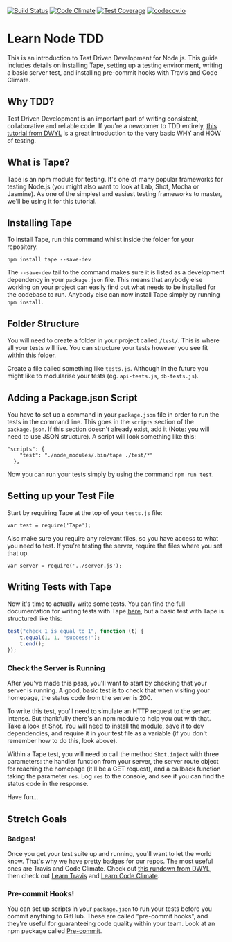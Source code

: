 [![Build Status](https://travis-ci.org/fcscripters/learn-node-tdd.svg?branch=master)](https://travis-ci.org/fcscripters/learn-node-tdd)
[![Code Climate](https://codeclimate.com/github/fcscripters/learn-node-tdd/badges/gpa.svg)](https://codeclimate.com/github/fcscripters/learn-node-tdd)
[![Test Coverage](https://codeclimate.com/github/fcscripters/learn-node-tdd/badges/coverage.svg)](https://codeclimate.com/github/fcscripters/learn-node-tdd/coverage)
[![codecov.io](http://codecov.io/github/fcscripters/learn-node-tdd/coverage.svg?branch=master)](http://codecov.io/github/fcscripters/learn-node-tdd?branch=master)

# Learn Node TDD

This is an introduction to Test Driven Development for Node.js. This guide includes details on installing Tape, setting up a testing environment, writing a basic server test, and installing pre-commit hooks with Travis and Code Climate.

## Why TDD?

Test Driven Development is an important part of writing consistent, collaborative and reliable code. If you're a newcomer to TDD entirely, [this tutorial from DWYL](https://github.com/dwyl/learn-tdd) is a great introduction to the very basic WHY and HOW of testing.

## What is Tape?

Tape is an npm module for testing. It's one of many popular frameworks for testing Node.js (you might also want to look at Lab, Shot, Mocha or Jasmine). As one of the simplest and easiest testing frameworks to master, we'll be using it for this tutorial.

## Installing Tape

To install Tape, run this command whilst inside the folder for your repository.

```npm install tape --save-dev```

The `--save-dev` tail to the command makes sure it is listed as a development dependency in your `package.json` file. This means that anybody else working on your project can easily find out what needs to be installed for the codebase to run. Anybody else can now install Tape simply by running `npm install`.

## Folder Structure

You will need to create a folder in your project called `/test/`. This is where all your tests will live. You can structure your tests however you see fit within this folder.

Create a file called something like `tests.js`. Although in the future you might like to modularise your tests (eg. `api-tests.js`, `db-tests.js`).

## Adding a Package.json Script

You have to set up a command in your `package.json` file in order to run the tests in the command line. This goes in the `scripts` section of the `package.json`. If this section doesn't already exist, add it (Note: you will need to use JSON structure). A script will look something like this:

```node
"scripts": {
    "test": "./node_modules/.bin/tape ./test/*"
  },
```

Now you can run your tests simply by using the command `npm run test`.

## Setting up your Test File

Start by requiring Tape at the top of your `tests.js` file:

`var test = require('Tape');`

Also make sure you require any relevant files, so you have access to what you need to test. If you're testing the server, require the files where you set that up.

`var server = require('../server.js');`

## Writing Tests with Tape

Now it's time to actually write some tests. You can find the full documentation for writing tests with Tape [here](https://github.com/substack/tape), but a basic test with Tape is structured like this:

```javascript
test("check 1 is equal to 1", function (t) {
    t.equal(1, 1, "success!");
    t.end();
});
```

### Check the Server is Running

After you've made this pass, you'll want to start by checking that your server is running. A good, basic test is to check that when visiting your homepage, the status code from the server is 200.

To write this test, you'll need to simulate an HTTP request to the server. Intense. But thankfully there's an npm module to help you out with that. Take a look at [Shot](https://www.npmjs.com/package/shot). You will need to install the module, save it to dev dependencies, and require it in your test file as a variable (if you don't remember how to do this, look above).

Within a Tape test, you will need to call the method `Shot.inject` with three parameters: the handler function from your server, the server route object for reaching the homepage (it'll be a GET request), and a callback function taking the parameter `res`. Log `res` to the console, and see if you can find the status code in the response.

Have fun...

## Stretch Goals

### Badges!

Once you get your test suite up and running, you'll want to let the world know. That's why we have pretty badges for our repos. The most useful ones are Travis and Code Climate. Check out [this rundown from DWYL](https://github.com/dwyl/repo-badges), then check out [Learn Travis](https://github.com/dwyl/learn-travis) and [Learn Code Climate](https://github.com/docdis/learn-codeclimate).

### Pre-commit Hooks!

You can set up scripts in your `package.json` to run your tests before you commit anything to GitHub. These are called "pre-commit hooks", and they're useful for guaranteeing code quality within your team. Look at an npm package called [Pre-commit](https://www.npmjs.com/package/pre-commit).
